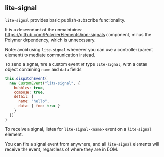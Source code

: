 
<!-- [![Build status](https://travis-ci.org/PolymerElements/lite-signal.svg?branch=master)](https://travis-ci.org/PolymerElements/lite-signal) -->

<!-- _[Demo and API docs](https://elements.polymer-project.org/elements/lite-signal)_ -->


## lite-signal

`lite-signal` provides basic publish-subscribe functionality.

It is a descendant of the unmaintained https://github.com/PolymerElements/iron-signals component, minus the Polymer dependency, which is unnecessary.

Note: avoid using `lite-signal` whenever you can use
a controller (parent element) to mediate communication
instead.

To send a signal, fire a custom event of type `lite-signal`, with
a detail object containing `name` and `data` fields.

```javascript
this.dispatchEvent(
  new CustomEvent("lite-signal", {
    bubbles: true,
    compose: true,
    detail: {
      name: "hello",
      data: { foo: true }
    }
  })
)
```

To receive a signal, listen for `lite-signal-<name>` event on a
`lite-signal` element.

  <lite-signal on-lite-signal-hello="{{helloSignal}}">

You can fire a signal event from anywhere, and all
`lite-signal` elements will receive the event, regardless
of where they are in DOM.
